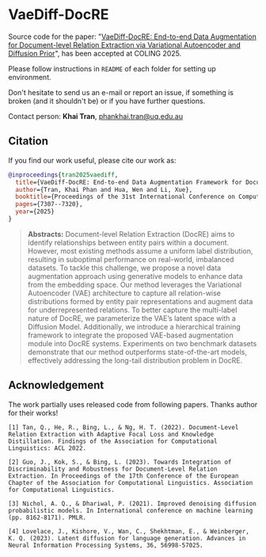 # VaeDiff-DocRE
Source code for the paper: "[VaeDiff-DocRE: End-to-end Data Augmentation for Document-level Relation Extraction via Variational Autoencoder and Diffusion Prior](https://aclanthology.org/2025.coling-main.488/)", has been accepted at COLING 2025.

Please follow instructions in `README` of each folder for setting up environment.

Don't hesitate to send us an e-mail or report an issue, if something is broken (and it shouldn't be) or if you have further questions.

Contact person: **Khai Tran**, [phankhai.tran@uq.edu.au](mailto:phankhai.tran@uq.edu.au)

## Citation
If you find our work useful, please cite our work as:
```bibtex
@inproceedings{tran2025vaediff,
  title={VaeDiff-DocRE: End-to-end Data Augmentation Framework for Document-level Relation Extraction},
  author={Tran, Khai Phan and Hua, Wen and Li, Xue},
  booktitle={Proceedings of the 31st International Conference on Computational Linguistics},
  pages={7307--7320},
  year={2025}
}
```
> **Abstracts:**
> Document-level Relation Extraction (DocRE) aims to identify relationships between entity pairs within a document. However, most existing methods assume a uniform label distribution, resulting in suboptimal performance on real-world, imbalanced datasets. To tackle this challenge, we propose a novel data augmentation approach using generative models to enhance data from the embedding space. Our method leverages the Variational Autoencoder (VAE) architecture to capture all relation-wise distributions formed by entity pair representations and augment data for underrepresented relations. To better capture the multi-label nature of DocRE, we parameterize the VAE’s latent space with a Diffusion Model. Additionally, we introduce a hierarchical training framework to integrate the proposed VAE-based augmentation module into DocRE systems. Experiments on two benchmark datasets demonstrate that our method outperforms state-of-the-art models, effectively addressing the long-tail distribution problem in DocRE.

## Acknowledgement
The work partially uses released code from following papers. Thanks author for their works!
```
[1] Tan, Q., He, R., Bing, L., & Ng, H. T. (2022). Document-Level Relation Extraction with Adaptive Focal Loss and Knowledge Distillation. Findings of the Association for Computational Linguistics: ACL 2022.

[2] Guo, J., Kok, S., & Bing, L. (2023). Towards Integration of Discriminability and Robustness for Document-Level Relation Extraction. In Proceedings of the 17th Conference of the European Chapter of the Association for Computational Linguistics. Association for Computational Linguistics.

[3] Nichol, A. Q., & Dhariwal, P. (2021). Improved denoising diffusion probabilistic models. In International conference on machine learning (pp. 8162-8171). PMLR.

[4] Lovelace, J., Kishore, V., Wan, C., Shekhtman, E., & Weinberger, K. Q. (2023). Latent diffusion for language generation. Advances in Neural Information Processing Systems, 36, 56998-57025.
```